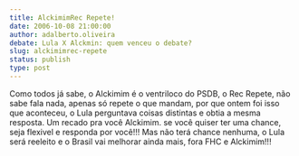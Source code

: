 ```yaml
---
title: AlckimimRec Repete!
date: 2006-10-08 21:00:00
author: adalberto.oliveira
debate: Lula X Alckmin: quem venceu o debate?
slug: alckimimrec-repete
status: publish 
type: post
---
```


Como todos já sabe, o Alckimim é o ventriloco do PSDB, o Rec Repete, não sabe fala nada, apenas só repete o que mandam, por que ontem foi isso que aconteceu, o Lula perguntava coisas distintas e obtia a mesma resposta. Um recado pra você Alckimim. se você quiser ter uma chance, seja flexivel e responda por você!!! Mas não terá chance nenhuma, o Lula será reeleito e o Brasil vai melhorar ainda mais, fora FHC e Alckimim!!!
